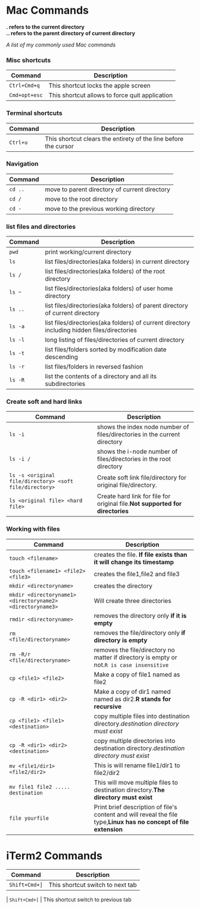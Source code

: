 Mac Commands
============
 **. refers to the current directory** <br>
 **.. refers to the parent directory of current directory**
 
_A list of my commonly used  Mac commands_

### Misc shortcuts
| Command | Description |
| ------- | ----------- |
| `Ctrl+Cmd+q` |  This shortcut locks the apple screen 
| `Cmd+opt+esc` |  This shortcut allows to force quit application 
### Terminal shortcuts
| Command | Description |
| ------- | ----------- |
| `Ctrl+u` |  This shortcut clears the entirety of the line before the cursor

### Navigation
| Command | Description |
| ------- | ----------- |
| `cd ..` |  move to parent directory of current directory
| `cd /` | move to the root directory
| `cd -` | move to the previous working directory
### list files and directories
| Command | Description |
| ------- | ----------- |
| `pwd` | print working/current directory |
| `ls` |  list files/directories(aka folders) in current directory|
| `ls /` |  list files/directories(aka folders) of the root directory|
| `ls ~` |  list files/directories(aka folders) of user home directory|
| `ls ..` |  list files/directories(aka folders) of parent directory of current directory|
| `ls -a` |  list files/directories(aka folders) of current directory including hidden files/directories|
| `ls -l` |  long listing of files/directories of current directory|
| `ls -t` |  list files/folders sorted by modification date descending|
| `ls -r` |  list files/folders in reversed fashion|
| `ls -R` |  list the contents of a directory and all its subdirectories|

### Create soft and hard links
| Command | Description |
| ------- | ----------- |
| `ls -i` |shows the index node number of files/directories in the current directory|
| `ls -i /` |shows the i-node number of files/directories in the root directory|
| `ls -s <original file/directory> <soft file/directory>` | Create soft link file/directory for original file/directory.|
| `ls <original file> <hard file>` | Create hard link for file for original file.**Not supported for directories**|

### Working with files
| Command | Description |
| ------- | ----------- |
| `touch <filename>` | creates the file. **If file exists than it will change its timestamp**|
| `touch <filename1> <file2> <file3>` | creates the file1,file2 and file3|
| `mkdir <directoryname>` | creates the directory|
| `mkdir <directoryname1> <directoryname2> <directoryname3>` | Will create three directories|
| `rmdir <directoryname>` | removes the directory only **if it is empty**|
| `rm    <file/directoryname>` | removes the file/directory only **if directory is empty**|
| `rm -R/r <file/directoryname>` | removes the file/directory no matter if directory is empty or not.`R is case insensitive`|
| `cp <file1> <file2>` |Make a copy of file1 named as file2 |
| `cp -R <dir1> <dir2>` |Make a copy of dir1 named named as dir2.**R stands for recursive**|
| `cp <file1> <file1> <destination>` | copy multiple files into destination directory.*destination directory must exist*|
| `cp -R <dir1> <dir2> <destination>` | copy multiple directories into destination directory.*destination directory must exist*| 
| `mv <file1/dir1> <file2/dir2>` |This is will rename file1/dir1 to file2/dir2 |
| `mv file1 file2 ..... destination` |This will move multiple files to destination directory.**The directory must exist**|
| `file yourfile` |Print brief description of file's content and will reveal the file type,**Linux has no concept of file extension**|

iTerm2 Commands
===============
| Command | Description |
| ------- | ----------- |
| `Shift+Cmd+]` |  This shortcut switch to next tab

| `Shift+Cmd+[` |  This shortcut switch to previous tab
